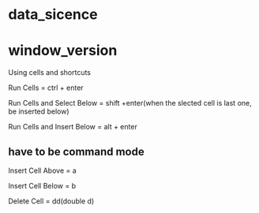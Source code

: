 # data_sicence
# window_version

Using cells and shortcuts

Run Cells = ctrl + enter

Run Cells and Select Below = shift +enter(when the slected cell is last one, be inserted below)

Run Cells and Insert Below = alt + enter


## have to be command mode

Insert Cell Above = a

Insert Cell Below = b

Delete Cell = dd(double d)




